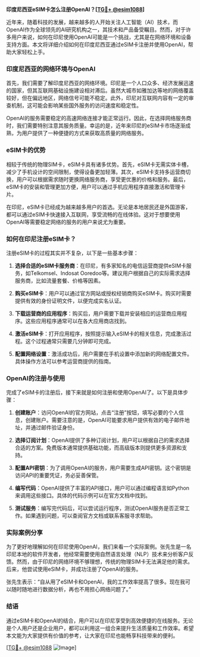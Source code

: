 **印度尼西亚eSIM卡怎么注册OpenAI？[[TG💪+ @esim1088](https://t.me/s/esim1088)]**

近年来，随着科技的发展，越来越多的人开始关注人工智能（AI）技术，而OpenAI作为全球领先的AI研究机构之一，其技术和产品备受瞩目。然而，对于许多用户来说，如何在印尼使用OpenAI可能是一个挑战，尤其是在网络环境和设备支持方面。本文将详细介绍如何在印度尼西亚通过eSIM卡注册并使用OpenAI，帮助大家轻松上手。

### 印度尼西亚的网络环境与OpenAI

首先，我们需要了解印度尼西亚的网络环境。印尼是一个人口众多、经济发展迅速的国家，但其互联网基础设施建设相对滞后。虽然大城市如雅加达等地的网络覆盖较好，但在偏远地区，网络信号可能不稳定。此外，印尼对互联网内容有一定的审查机制，这可能会影响某些国外服务的访问速度和稳定性。

OpenAI的服务需要稳定的高速网络连接才能正常运行。因此，在选择网络服务商时，我们需要特别注意其服务质量。幸运的是，近年来印尼的eSIM卡市场逐渐成熟，为用户提供了一种便捷的方式来获取高质量的网络服务。

### eSIM卡的优势

相较于传统的物理SIM卡，eSIM卡具有诸多优势。首先，eSIM卡无需实体卡槽，减少了手机设计的空间限制，使得设备更加轻薄。其次，eSIM卡支持多运营商切换，用户可以根据需求随时更换网络服务商，享受更优惠的价格和服务。最后，eSIM卡的安装和管理更加方便，用户可以通过手机应用程序直接激活和管理卡片。

在印尼，eSIM卡已经成为越来越多用户的首选。无论是本地居民还是外国游客，都可以通过eSIM卡快速接入互联网，享受流畅的在线体验。这对于想要使用OpenAI等需要稳定网络的服务的用户来说尤为重要。

### 如何在印尼注册eSIM卡？

注册eSIM卡的过程其实并不复杂，以下是一些基本步骤：

1. **选择合适的eSIM卡服务商**：在印尼，有多家知名的电信运营商提供eSIM卡服务，如Telkomsel、Indosat Ooredoo等。建议用户根据自己的实际需求选择服务商，比如流量套餐、价格等因素。

2. **购买eSIM卡**：用户可以通过官方网站或授权经销商购买eSIM卡。购买时需要提供有效的身份证明文件，以便完成实名认证。

3. **下载运营商的应用程序**：购买后，用户需要下载并安装相应的运营商应用程序。这些应用程序通常可以在各大应用商店找到。

4. **激活eSIM卡**：打开应用程序，按照提示输入eSIM卡的相关信息，完成激活过程。这个过程通常只需要几分钟即可完成。

5. **配置网络设置**：激活成功后，用户需要在手机设置中添加新的网络配置文件。具体操作方法可以参考运营商提供的指南。

### OpenAI的注册与使用

完成了eSIM卡的注册后，接下来就是如何注册和使用OpenAI了。以下是具体步骤：

1. **创建账户**：访问OpenAI的官方网站，点击“注册”按钮，填写必要的个人信息，创建账户。需要注意的是，OpenAI可能要求用户提供有效的电子邮件地址，并通过邮件验证身份。

2. **选择订阅计划**：OpenAI提供了多种订阅计划，用户可以根据自己的需求选择合适的方案。免费版本通常提供基础功能，而高级版本则提供更多资源和支持。

3. **配置API密钥**：为了调用OpenAI的服务，用户需要生成API密钥。这个密钥是访问API的重要凭证，务必妥善保管。

4. **编写代码**：OpenAI提供了丰富的API接口，用户可以通过编程语言如Python来调用这些接口。具体的代码示例可以在官方文档中找到。

5. **测试服务**：编写完代码后，可以尝试运行程序，测试OpenAI服务是否正常工作。如果遇到问题，可以查阅官方文档或联系客服寻求帮助。

### 实际案例分享

为了更好地理解如何在印尼使用OpenAI，我们来看一个实际案例。张先生是一名印尼本地的软件开发者，他经常需要使用自然语言处理（NLP）技术来分析客户反馈。然而，由于印尼的网络环境不够理想，传统的物理SIM卡无法满足他的需求。后来，他尝试使用eSIM卡，并成功注册了OpenAI的服务。

张先生表示：“自从用了eSIM卡和OpenAI，我的工作效率提高了很多。现在我可以随时随地进行数据分析，再也不用担心网络问题了。”

### 结语

通过eSIM卡和OpenAI的结合，用户可以在印尼享受到高效便捷的在线服务。无论是个人用户还是企业用户，都可以利用这一组合来提升生活质量和工作效率。希望本文能为大家提供有价值的参考，让大家在印尼也能畅享科技带来的便利。

[[TG💪+ @esim1088](https://t.me/s/esim1088) ![Image](https://i.postimg.cc/4NQfJmqS/Snipaste-2025-05-13-00-14-12.png)]